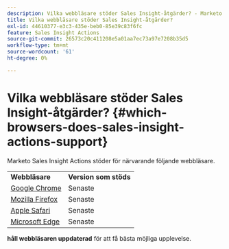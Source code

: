 ```yaml
---
description: Vilka webbläsare stöder Sales Insight-åtgärder? - Marketo Docs - produktdokumentation
title: Vilka webbläsare stöder Sales Insight-åtgärder?
exl-id: 44610377-e3c3-435e-beb0-85e39c83f6fc
feature: Sales Insight Actions
source-git-commit: 26573c20c411208e5a01aa7ec73a97e7208b35d5
workflow-type: tm+mt
source-wordcount: '61'
ht-degree: 0%

---
```


# Vilka webbläsare stöder Sales Insight-åtgärder? {#which-browsers-does-sales-insight-actions-support}

Marketo Sales Insight Actions stöder för närvarande följande webbläsare.

<table>
 <tbody>
 <tr>
   <td><strong>Webbläsare</strong></td>
   <td><strong>Version som stöds</strong></td>
  </tr>
  <tr>
   <td><a href="https://www.google.com/intl/en/chrome/">Google Chrome</a></td>
   <td>Senaste</td>
  </tr>
  <tr>
   <td><a href="https://www.mozilla.org/en-US/firefox/new/">Mozilla Firefox</a></td>
   <td>Senaste</td>
  </tr>
  <tr>
   <td><a href="https://www.apple.com/safari/">Apple Safari</a></td>
   <td>Senaste</td>
  </tr>
  <tr>
   <td><a href="https://www.microsoft.com/en-us/edge">Microsoft Edge</a></td>
   <td>Senaste</td>
  </tr>
 </tbody>
</table>

**håll webbläsaren uppdaterad** för att få bästa möjliga upplevelse.
